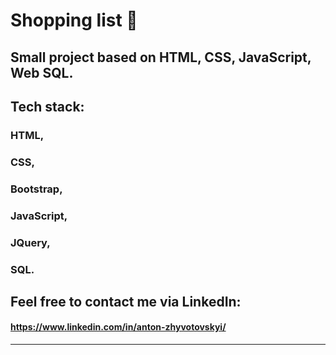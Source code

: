 # Shopping list 🛒

## Small project based on HTML, CSS, JavaScript, Web SQL.

## Tech stack:

### HTML,

### CSS,

### Bootstrap,

### JavaScript,

### JQuery,

### SQL.

## Feel free to contact me via LinkedIn:

#### https://www.linkedin.com/in/anton-zhyvotovskyi/

---
